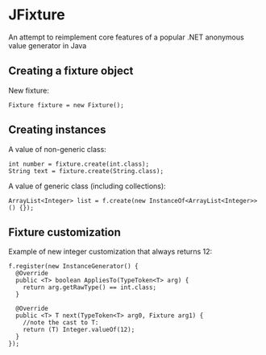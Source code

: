 JFixture
========

An attempt to reimplement core features of a popular .NET anonymous value generator in Java

Creating a fixture object
-

New fixture:

    Fixture fixture = new Fixture();


Creating instances
-

A value of non-generic class:

    int number = fixture.create(int.class);
    String text = fixture.create(String.class);
    
A value of generic class (including collections):

    ArrayList<Integer> list = f.create(new InstanceOf<ArrayList<Integer>>() {});

Fixture customization
-

Example of new integer customization that always returns 12:

    f.register(new InstanceGenerator() {
      @Override
      public <T> boolean AppliesTo(TypeToken<T> arg) {
        return arg.getRawType() == int.class;
      }
      
      @Override
      public <T> T next(TypeToken<T> arg0, Fixture arg1) {
        //note the cast to T:
        return (T) Integer.valueOf(12);
      }
    });
		


